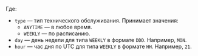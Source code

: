Где:

* `type` — тип технического обслуживания. Принимает значения:
    * `ANYTIME` — в любое время.
    * `WEEKLY` — по расписанию.
* `day` — день недели для типа `WEEKLY` в формате `DDD`. Например, `MON`.
* `hour` — час дня по UTC для типа `WEEKLY` в формате `HH`. Например, `21`.
